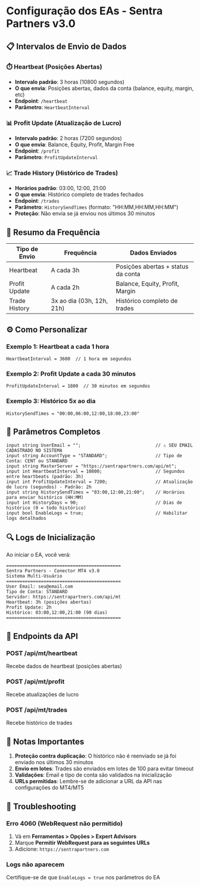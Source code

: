 # Configuração dos EAs - Sentra Partners v3.0

## 📋 Intervalos de Envio de Dados

### ⏱️ Heartbeat (Posições Abertas)
- **Intervalo padrão**: 3 horas (10800 segundos)
- **O que envia**: Posições abertas, dados da conta (balance, equity, margin, etc)
- **Endpoint**: `/heartbeat`
- **Parâmetro**: `HeartbeatInterval`

### 📊 Profit Update (Atualização de Lucro)
- **Intervalo padrão**: 2 horas (7200 segundos)
- **O que envia**: Balance, Equity, Profit, Margin Free
- **Endpoint**: `/profit`
- **Parâmetro**: `ProfitUpdateInterval`

### 📈 Trade History (Histórico de Trades)
- **Horários padrão**: 03:00, 12:00, 21:00
- **O que envia**: Histórico completo de trades fechados
- **Endpoint**: `/trades`
- **Parâmetro**: `HistorySendTimes` (formato: "HH:MM,HH:MM,HH:MM")
- **Proteção**: Não envia se já enviou nos últimos 30 minutos

## 🎯 Resumo da Frequência

| Tipo de Envio | Frequência | Dados Enviados |
|---------------|------------|----------------|
| Heartbeat | A cada 3h | Posições abertas + status da conta |
| Profit Update | A cada 2h | Balance, Equity, Profit, Margin |
| Trade History | 3x ao dia (03h, 12h, 21h) | Histórico completo de trades |

## ⚙️ Como Personalizar

### Exemplo 1: Heartbeat a cada 1 hora
```
HeartbeatInterval = 3600  // 1 hora em segundos
```

### Exemplo 2: Profit Update a cada 30 minutos
```
ProfitUpdateInterval = 1800  // 30 minutos em segundos
```

### Exemplo 3: Histórico 5x ao dia
```
HistorySendTimes = "00:00,06:00,12:00,18:00,23:00"
```

## 📝 Parâmetros Completos

```mql4
input string UserEmail = "";                            // ⚠️ SEU EMAIL CADASTRADO NO SISTEMA
input string AccountType = "STANDARD";                  // Tipo de Conta: CENT ou STANDARD
input string MasterServer = "https://sentrapartners.com/api/mt";
input int HeartbeatInterval = 10800;                    // Segundos entre heartbeats (padrão: 3h)
input int ProfitUpdateInterval = 7200;                  // Atualização de lucro (segundos) - Padrão: 2h
input string HistorySendTimes = "03:00,12:00,21:00";    // Horários para enviar histórico (HH:MM)
input int HistoryDays = 90;                             // Dias de histórico (0 = todo histórico)
input bool EnableLogs = true;                           // Habilitar logs detalhados
```

## 🔍 Logs de Inicialização

Ao iniciar o EA, você verá:

```
===========================================
Sentra Partners - Conector MT4 v3.0
Sistema Multi-Usuário
===========================================
User Email: seu@email.com
Tipo de Conta: STANDARD
Servidor: https://sentrapartners.com/api/mt
Heartbeat: 3h (posições abertas)
Profit Update: 2h
Histórico: 03:00,12:00,21:00 (90 dias)
===========================================
```

## 🚀 Endpoints da API

### POST /api/mt/heartbeat
Recebe dados de heartbeat (posições abertas)

### POST /api/mt/profit
Recebe atualizações de lucro

### POST /api/mt/trades
Recebe histórico de trades

## 📌 Notas Importantes

1. **Proteção contra duplicação**: O histórico não é reenviado se já foi enviado nos últimos 30 minutos
2. **Envio em lotes**: Trades são enviados em lotes de 100 para evitar timeout
3. **Validações**: Email e tipo de conta são validados na inicialização
4. **URLs permitidas**: Lembre-se de adicionar a URL da API nas configurações do MT4/MT5

## 🔧 Troubleshooting

### Erro 4060 (WebRequest não permitido)
1. Vá em **Ferramentas > Opções > Expert Advisors**
2. Marque **Permitir WebRequest para as seguintes URLs**
3. Adicione: `https://sentrapartners.com`

### Logs não aparecem
Certifique-se de que `EnableLogs = true` nos parâmetros do EA
